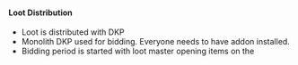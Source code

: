  #### Loot Distribution
 - Loot is distributed with DKP
 - Monolith DKP used for bidding. Everyone needs to have addon installed.
 - Bidding period is started with loot master opening items on the

<!--stackedit_data:
eyJoaXN0b3J5IjpbNDQwMDcwMjM5LC01NTk2OTYzMDBdfQ==
-->